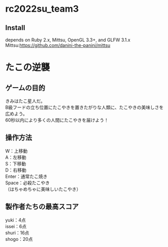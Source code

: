 # rc2022su_team3

## Install
depends on Ruby 2.x, Mittsu, OpenGL 3.3+, and GLFW 3.1.x<br>
Mittsu:https://github.com/danini-the-panini/mittsu



# たこの逆襲

## ゲームの目的
きみはたこ星人だ。<br>
B級フードの立ち位置にたこやきを置きたがりな人類に、たこやきの美味しさを広めよう。<br>
60秒以内により多くの人間にたこやきを届けよう！<br>


## 操作方法
W：上移動<br>
A：左移動<br>
S：下移動<br>
D：右移動<br>
Enter：通常たこ焼き<br>
Space：必殺たこやき<br>
（はちゃめちゃに美味しいたこやき）

## 製作者たちの最高スコア
yuki：4点<br>
issei：6点<br>
shuri：16点<br>
shogo：20点<br>
